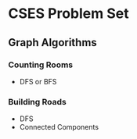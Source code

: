 # CSES Problem Set

## Graph Algorithms

### Counting Rooms

- DFS or BFS

### Building Roads

- DFS
- Connected Components